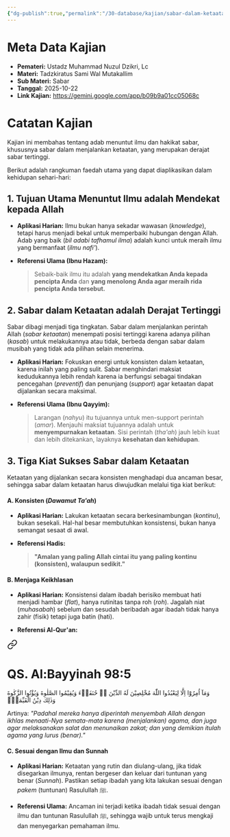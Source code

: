 ```yaml
---
{"dg-publish":true,"permalink":"/30-database/kajian/sabar-dalam-ketaatan-adalah-derajat-tertinggi/","tags":["kajian"]}
---
```





# Meta Data Kajian 
<div><ul class="dataview list-view-ul"><li><span><strong>Pemateri:</strong> Ustadz Muhammad Nuzul Dzikri, Lc</span></li><li><span><strong>Materi:</strong> Tadzkiratus Sami Wal Mutakallim</span></li><li><span><strong>Sub Materi:</strong> Sabar</span></li><li><span><strong>Tanggal:</strong> 2025-10-22</span></li><li><span><strong>Link Kajian:</strong> <a rel="noopener nofollow" class="external-link" href="https://gemini.google.com/app/b09b9a01cc05068c" target="_blank">https://gemini.google.com/app/b09b9a01cc05068c</a></span></li></ul></div>

# Catatan Kajian
Kajian ini membahas tentang adab menuntut ilmu dan hakikat sabar, khususnya sabar dalam menjalankan ketaatan, yang merupakan derajat sabar tertinggi.

Berikut adalah rangkuman faedah utama yang dapat diaplikasikan dalam kehidupan sehari-hari:

## 1. Tujuan Utama Menuntut Ilmu adalah Mendekat kepada Allah

- **Aplikasi Harian:** Ilmu bukan hanya sekadar wawasan (_knowledge_), tetapi harus menjadi bekal untuk memperbaiki hubungan dengan Allah. Adab yang baik (_bil adabi tafhamul ilma_) adalah kunci untuk meraih ilmu yang bermanfaat (_ilmu nafi'_).
    
- **Referensi Ulama (Ibnu Hazam):**
    
    > Sebaik-baik ilmu itu adalah **yang mendekatkan Anda kepada pencipta Anda** dan **yang menolong Anda agar meraih rida pencipta Anda tersebut.**
    

## 2. Sabar dalam Ketaatan adalah Derajat Tertinggi

Sabar dibagi menjadi tiga tingkatan. Sabar dalam menjalankan perintah Allah (_sabar ketaatan_) menempati posisi tertinggi karena adanya pilihan (_kasab_) untuk melakukannya atau tidak, berbeda dengan sabar dalam musibah yang tidak ada pilihan selain menerima.

- **Aplikasi Harian:** Fokuskan energi untuk konsisten dalam ketaatan, karena inilah yang paling sulit. Sabar menghindari maksiat kedudukannya lebih rendah karena ia berfungsi sebagai tindakan pencegahan (_preventif_) dan penunjang (_support_) agar ketaatan dapat dijalankan secara maksimal.
    
- **Referensi Ulama (Ibnu Qayyim):**
    
    > Larangan (_nahyu_) itu tujuannya untuk men-support perintah (_amar_). Menjauhi maksiat tujuannya adalah untuk **menyempurnakan ketaatan**. Sisi perintah (_tha'ah_) jauh lebih kuat dan lebih ditekankan, layaknya **kesehatan dan kehidupan**.
    

## 3. Tiga Kiat Sukses Sabar dalam Ketaatan

Ketaatan yang dijalankan secara konsisten menghadapi dua ancaman besar, sehingga sabar dalam ketaatan harus diwujudkan melalui tiga kiat berikut:

#### A. Konsisten (_Dawamut Ta'ah_)

- **Aplikasi Harian:** Lakukan ketaatan secara berkesinambungan (_kontinu_), bukan sesekali. Hal-hal besar membutuhkan konsistensi, bukan hanya semangat sesaat di awal.
    
- **Referensi Hadis:**
    
    > **"Amalan yang paling Allah cintai itu yang paling kontinu (konsisten), walaupun sedikit."**
    

#### B. Menjaga Keikhlasan

- **Aplikasi Harian:** Konsistensi dalam ibadah berisiko membuat hati menjadi hambar (_flat_), hanya rutinitas tanpa roh (_roh_). Jagalah niat (_muhasabah_) sebelum dan sesudah beribadah agar ibadah tidak hanya zahir (fisik) tetapi juga batin (hati).
    
- **Referensi Al-Qur'an:**
    
<div class="transclusion internal-embed is-loaded"><a class="markdown-embed-link" href="/30-database/al-quran/all-surah/#qs-al-bayyinah-98-5" aria-label="Open link"><svg xmlns="http://www.w3.org/2000/svg" width="24" height="24" viewBox="0 0 24 24" fill="none" stroke="currentColor" stroke-width="2" stroke-linecap="round" stroke-linejoin="round" class="svg-icon lucide-link"><path d="M10 13a5 5 0 0 0 7.54.54l3-3a5 5 0 0 0-7.07-7.07l-1.72 1.71"></path><path d="M14 11a5 5 0 0 0-7.54-.54l-3 3a5 5 0 0 0 7.07 7.07l1.71-1.71"></path></svg></a><div class="markdown-embed">



# QS. Al:Bayyinah 98:5
وَمَآ اُمِرُوْٓا اِلَّا لِيَعْبُدُوا اللّٰهَ مُخْلِصِيْنَ لَهُ الدِّيْنَ ەۙ حُنَفَاۤءَ وَيُقِيْمُوا الصَّلٰوةَ وَيُؤْتُوا الزَّكٰوةَ وَذٰلِكَ دِيْنُ الْقَيِّمَةِۗ

Artinya: *"Padahal mereka hanya diperintah menyembah Allah dengan ikhlas menaati-Nya semata-mata karena (menjalankan) agama, dan juga agar melaksanakan salat dan menunaikan zakat; dan yang demikian itulah agama yang lurus (benar)."*



</div></div>

    

#### C. Sesuai dengan Ilmu dan Sunnah

- **Aplikasi Harian:** Ketaatan yang rutin dan diulang-ulang, jika tidak disegarkan ilmunya, rentan bergeser dan keluar dari tuntunan yang benar (_Sunnah_). Pastikan setiap ibadah yang kita lakukan sesuai dengan _pakem_ (tuntunan) Rasulullah ﷺ.
    
- **Referensi Ulama:** Ancaman ini terjadi ketika ibadah tidak sesuai dengan ilmu dan tuntunan Rasulullah ﷺ, sehingga wajib untuk terus mengkaji dan menyegarkan pemahaman ilmu.
 
 